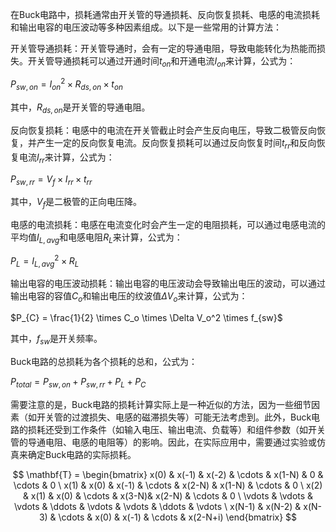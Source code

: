 在Buck电路中，损耗通常由开关管的导通损耗、反向恢复损耗、电感的电流损耗和输出电容的电压波动等多种因素组成。以下是一些常用的计算方法：

开关管导通损耗：开关管导通时，会有一定的导通电阻，导致电能转化为热能而损失。开关管导通损耗可以通过开通时间$t_{on}$和开通电流$I_{on}$来计算，公式为：

$P_{sw,on} = I_{on}^2 \times R_{ds,on} \times t_{on}$

其中，$R_{ds,on}$是开关管的导通电阻。

反向恢复损耗：电感中的电流在开关管截止时会产生反向电压，导致二极管反向恢复，并产生一定的反向恢复电流。反向恢复损耗可以通过反向恢复时间$t_{rr}$和反向恢复电流$I_{rr}$来计算，公式为：

$P_{sw,rr} = V_{f} \times I_{rr} \times t_{rr}$

其中，$V_f$是二极管的正向电压降。

电感的电流损耗：电感在电流变化时会产生一定的电阻损耗，可以通过电感电流的平均值$I_{L,avg}$和电感电阻$R_L$来计算，公式为：

$P_{L} = I_{L,avg}^2 \times R_L$

输出电容的电压波动损耗：输出电容的电压波动会导致输出电压的波动，可以通过输出电容的容值$C_o$和输出电压的纹波值$\Delta V_o$来计算，公式为：

$P_{C} = \frac{1}{2} \times C_o \times \Delta V_o^2 \times f_{sw}$

其中，$f_{sw}$是开关频率。

Buck电路的总损耗为各个损耗的总和，公式为：

$P_{total} = P_{sw,on} + P_{sw,rr} + P_{L} + P_{C}$

需要注意的是，Buck电路的损耗计算实际上是一种近似的方法，因为一些细节因素（如开关管的过渡损失、电感的磁滞损失等）可能无法考虑到。此外，Buck电路的损耗还受到工作条件（如输入电压、输出电流、负载等）和组件参数（如开关管的导通电阻、电感的电阻等）的影响。因此，在实际应用中，需要通过实验或仿真来确定Buck电路的实际损耗。


$$
\mathbf{T} = \begin{bmatrix}
x(0) & x(-1) & x(-2) & \cdots & x(1-N) & 0 & \cdots & 0 \
x(1) & x(0) & x(-1) & \cdots & x(2-N) & x(1-N) & \cdots & 0 \
x(2) & x(1) & x(0) & \cdots & x(3-N)& x(2-N) & \cdots & 0 \
\vdots & \vdots & \vdots & \ddots & \vdots & \vdots & \ddots & \vdots \
x(N-1) & x(N-2) & x(N-3) & \cdots & x(0) & x(-1) & \cdots & x(2-N+i)
\end{bmatrix}
$$